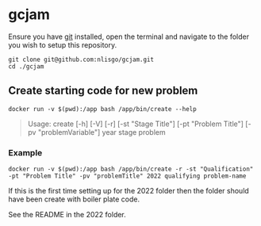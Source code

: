 # gcjam

Ensure you have [git](https://git-scm.com/book/en/v2/Getting-Started-Installing-Git) installed, open the terminal and navigate to the folder you wish to setup this repository.

```
git clone git@github.com:nlisgo/gcjam.git
cd ./gcjam
```

## Create starting code for new problem

```
docker run -v $(pwd):/app bash /app/bin/create --help
```

> Usage: create [-h] [-V] [-r] [-st "Stage Title"] [-pt "Problem Title"] [-pv "problemVariable"] year stage problem

### Example

```
docker run -v $(pwd):/app bash /app/bin/create -r -st "Qualification" -pt "Problem Title" -pv "problemTitle" 2022 qualifying problem-name
```

If this is the first time setting up for the 2022 folder then the folder should have been create with boiler plate code.

See the README in the 2022 folder.
